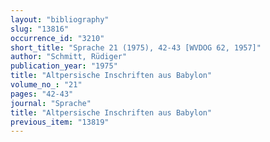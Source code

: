 ```yaml
---
layout: "bibliography"
slug: "13816"
occurrence_id: "3210"
short_title: "Sprache 21 (1975), 42-43 [WVDOG 62, 1957]"
author: "Schmitt, Rüdiger"
publication_year: "1975"
title: "Altpersische Inschriften aus Babylon"
volume_no_: "21"
pages: "42-43"
journal: "Sprache"
title: "Altpersische Inschriften aus Babylon"
previous_item: "13819"
---
```

